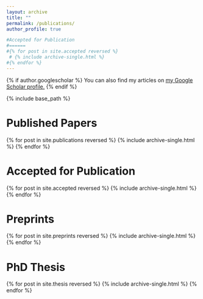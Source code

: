 ```yaml
---
layout: archive
title: ""
permalink: /publications/
author_profile: true

#Accepted for Publication
#======
#{% for post in site.accepted reversed %}
 # {% include archive-single.html %}
#{% endfor %}
---
```


{% if author.googlescholar %}
  You can also find my articles on <u><a href="{{author.googlescholar}}">my Google Scholar profile</a>.</u>
{% endif %}

{% include base_path %}

Published Papers
======
{% for post in site.publications reversed %}
  {% include archive-single.html %}
{% endfor %}

Accepted for Publication
======
{% for post in site.accepted reversed %}
  {% include archive-single.html %}
{% endfor %}

Preprints
======
{% for post in site.preprints reversed %}
  {% include archive-single.html %}
{% endfor %}

PhD Thesis
======
{% for post in site.thesis reversed %}
  {% include archive-single.html %}
{% endfor %}
